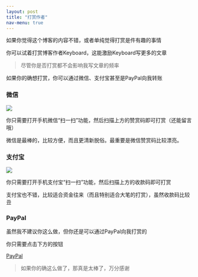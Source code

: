 ```yaml
---
layout: post
title: "打赏作者"
nav-menu: true
---
```


如果你觉得这个博客的内容不错，或者单纯觉得打赏是件有趣的事情

你可以试着打赏博客作者Keyboard，这能激励Keyboard写更多的文章

> 尽管你是否打赏都不会影响我写文章的频率

如果你的确想打赏，你可以通过微信、支付宝甚至是PayPal向我转账

<div class="row">
  <div class="4u 6u$(medium) 12u$(small)">
    <h3>微信</h3>
    <span class="image fit"><img src="{{ site.assets_url }}/images/wechat_donate.png"></span>
    <p>你只需要打开手机微信“扫一扫”功能，然后扫描上方的赞赏码即可打赏（还能留言哦）</p>
    <p>微信是最棒的，比较方便，而且更清新脱俗。最重要是微信赞赏码比较漂亮。</p>
  </div>
  <div class="4u 6u$(medium) 12u$(small)">
    <h3>支付宝</h3>
    <span class="image fit"><img src="{{ site.assets_url }}/images/alipay.png"></span>
    <p>你只需要打开手机支付宝“扫一扫”功能，然后扫描上方的收款码即可打赏</p>
    <p>支付宝也不错，比较适合资金往来（而且特别适合大笔的打赏），虽然收款码比较丑</p>
  </div>
  <div class="4u 6u$(medium) 12u$(small)">
    <h3>PayPal</h3>
    <p>虽然我不建议你这么做，但你还是可以通过PayPal向我打赏的</p>
    <p>你只需要点击下方的按钮</p>
    <a class="button icon fa-paypal" href="https://www.paypal.me/keyboardl">PayPal</a>
  </div>
</div>

> 如果你的确这么做了，那真是太棒了，万分感谢
